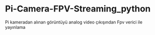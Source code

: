 # Pi-Camera-FPV-Streaming_python
Pi kameradan alınan görüntüyü analog video çıkışından Fpv verici ile yayınlama
